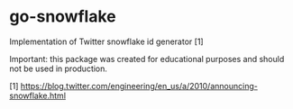# go-snowflake

Implementation of Twitter snowflake id generator [1]

Important: this package was created for educational purposes and should not be used in production.

[1] https://blog.twitter.com/engineering/en_us/a/2010/announcing-snowflake.html
